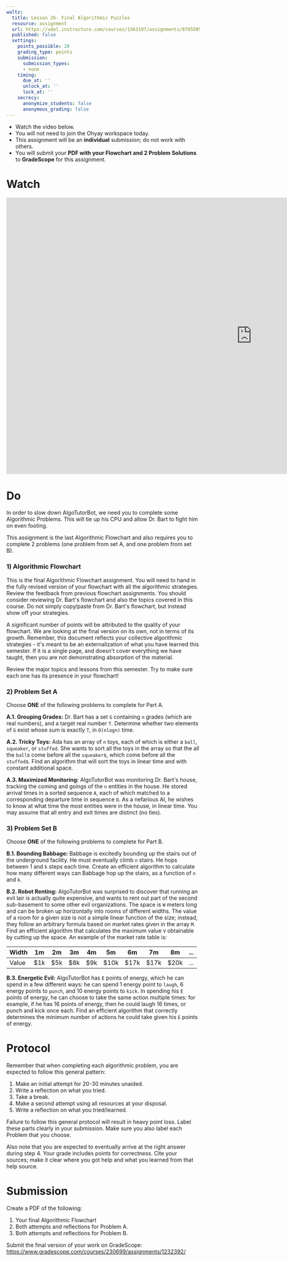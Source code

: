 ```yaml
---
waltz:
  title: Lesson 26- Final Algorithmic Puzzles
  resource: assignment
  url: https://udel.instructure.com/courses/1563197/assignments/8785509
  published: false
  settings:
    points_possible: 20
    grading_type: points
    submission:
      submission_types:
      - none
    timing:
      due_at: ''
      unlock_at: ''
      lock_at: ''
    secrecy:
      anonymize_students: false
      anonymous_grading: false
---
```



<div class="alert alert-info -waltz-literal">
  <ul>
    <li>Watch the video below.</li>
    <li>You will not need to join the Ohyay workspace today.</li>
    <li>This assignment will be an <strong>individual</strong> submission; do not work with others.</li>
    <li>You will submit your <strong>PDF with your Flowchart and 2 Problem Solutions</strong> to <strong>GradeScope</strong> for this assignment.</li>
  </ul>
</div>

# Watch

<iframe width="1280" height="720" src="https://www.youtube.com/embed/AhDm_4UcQHM" title="YouTube video player" frameborder="0" allow="accelerometer; autoplay; clipboard-write; encrypted-media; gyroscope; picture-in-picture" allowfullscreen></iframe>

# Do

In order to slow down AlgoTutorBot, we need you to complete some Algorithmic Problems. This will tie up his CPU and allow Dr. Bart to fight him on even footing.

This assignment is the last Algorithmic Flowchart and also requires you to complete 2 problems (one problem from set A, and one problem from set B).

### 1) Algorithmic Flowchart

This is the final Algorithmic Flowchart assignment.
You will need to hand in the fully revised version of your flowchart with all the algorithmic strategies.
Review the feedback from previous flowchart assignments.
You should consider reviewing Dr. Bart's flowchart and also the topics covered in this course.
Do not simply copy/paste from Dr. Bart's flowchart, but instead show off your strategies.

A significant number of points will be attributed to the quality of your flowchart.
We are looking at the final version on its own, not in terms of its growth.
Remember, this document reflects your collective algorithmic strategies - it's meant
to be an externalization of what you have learned this semester. If it is a single page,
and doesn't cover everything we have taught, then you are not demonstrating absorption
of the material.

Review the major topics and lessons from this semester. Try to make sure each one has its presence in your flowchart!

### 2) Problem Set A

Choose **ONE** of the following problems to complete for Part A.

**A.1. Grouping Grades:** Dr. Bart has a set `G` containing `n` grades (which are real numbers), and a target real number `T`. Determine whether two elements of `G` exist whose sum is exactly `T`, in `O(nlogn)` time.

**A.2. Tricky Toys:** Ada has an array of `n` toys, each of which is either a `ball`, `squeaker`, or `stuffed`. She wants to sort all the toys in the array so that the all the `ball`s come before all the `squeaker`s, which come before all the `stuffed`s. Find an algorithm that will sort the toys in linear time and with constant additional space.

**A.3. Maximized Monitoring:** AlgoTutorBot was monitoring Dr. Bart's house, tracking the coming and goings of the `n` entities in the house. He stored arrival times in a sorted sequence `A`, each of which matched to a corresponding departure time in sequence `D`. As a nefarious AI, he wishes to know at what time the most entities were in the house, in linear time. You may assume that all entry and exit times are distinct (no ties).

### 3) Problem Set B

Choose **ONE** of the following problems to complete for Part B.

**B.1. Bounding Babbage:** Babbage is excitedly bounding up the stairs out of the underground facility. He must eventually climb `n` stairs. He hops between 1 and `k` steps each time. Create an efficient algorithm to calculate how many different ways can Babbage hop up the stairs, as a function of `n` and `k`.

**B.2. Robot Renting:** AlgoTutorBot was surprised to discover that running an evil lair is actually quite expensive, and wants to rent out part of the second sub-basement to some other evil organizations. The space is `W` meters long and can be broken up horizontally into rooms of different widths. The value of a room for a given size is not a simple linear function of the size; instead, they follow an arbitrary formula based on market rates given in the array `M`. Find an efficient algorithm that calculates the maximum value `V` obtainable by cutting up the space. An example of the market rate table is:

| Width | 1m  | 2m  | 3m  | 4m  | 5m   | 6m   | 7m   | 8m   | ... |
|-------|-----|-----|-----|-----|------|------|------|------|-----|
| Value | $1k | $5k | $8k | $9k | $10k | $17k | $17k | $20k | ... |

**B.3. Energetic Evil:** AlgoTutorBot has `E` points of energy, which he can spend in a few different ways: he can spend 1 energy point to `laugh`, 6 energy points to `punch`, and 10 energy points to `kick`. In spending his `E` points of energy, he can choose to take the same action multiple times: for example, if he has 16 points of energy, then he could laugh 16 times, or punch and kick once each. Find an efficient algorithm that correctly determines the minimum number of actions he could take given his `E` points of energy.

# Protocol

Remember that when completing each algorithmic problem, you are expected to follow this general pattern:

1. Make an initial attempt for 20-30 minutes unaided.
2. Write a reflection on what you tried.
3. Take a break.
4. Make a second attempt using all resources at your disposal.
5. Write a reflection on what you tried/learned.

Failure to follow this general protocol will result in heavy point loss. Label these parts clearly in your submission.
Make sure you also label each Problem that you choose.

Also note that you are expected to eventually arrive at the right answer during step 4. Your grade includes points for correctness.
Cite your sources; make it clear where you got help and what you learned from that help source.

# Submission

Create a PDF of the following:

1. Your final Algorithmic Flowchart
2. Both attempts and reflections for Problem A.
3. Both attempts and reflections for Problem B.

Submit the final version of your work on GradeScope: <https://www.gradescope.com/courses/230699/assignments/1232392/>
